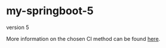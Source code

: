 # my-springboot-5

version 5

More information on the chosen CI method can be found [here](https://github.com/ghrhdh1/my-springboot-5/blob/main/CI.md).
